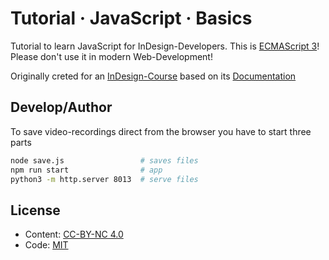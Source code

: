 # Tutorial · JavaScript · Basics

Tutorial to learn JavaScript for InDesign-Developers. This is [ECMAScript 3](https://de.wikipedia.org/wiki/JavaScript#Versionsgeschichte_von_ECMAScript_%28ECMA-262%29)! Please don't use it in modern Web-Development!

Originally creted for an [InDesign-Course](https://www.escep.ch/basics/) based on its [Documentation](http://extendscript-cep.gitlab.io/documentation/)

## Develop/Author

To save video-recordings direct from the browser you have to start three parts

```sh
node save.js                 # saves files
npm run start                # app
python3 -m http.server 8013  # serve files
```

## License

- Content: [CC-BY-NC 4.0](https://creativecommons.org/licenses/by-sa/4.0/)
- Code: [MIT](https://opensource.org/licenses/MIT)

